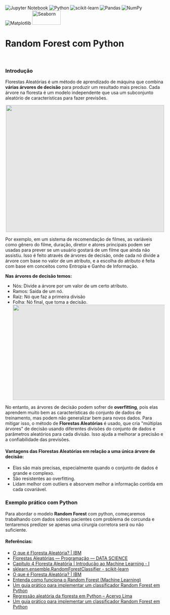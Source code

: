 ![Jupyter Notebook](https://img.shields.io/badge/jupyter-%23FA0F00.svg?style=for-the-badge&logo=jupyter&logoColor=white)
![Python](https://img.shields.io/badge/python-3670A0?style=for-the-badge&logo=python&logoColor=ffdd54)
![scikit-learn](https://img.shields.io/badge/scikit--learn-%23F7931E.svg?style=for-the-badge&logo=scikit-learn&logoColor=white)
![Pandas](https://img.shields.io/badge/pandas-%23150458.svg?style=for-the-badge&logo=pandas&logoColor=white)
![NumPy](https://img.shields.io/badge/numpy-%23013243.svg?style=for-the-badge&logo=numpy&logoColor=white)
![Matplotlib](https://img.shields.io/badge/Matplotlib-%23ffffff.svg?style=for-the-badge&logo=Matplotlib&logoColor=black)
<img src="https://seaborn.pydata.org/_static/logo-wide-lightbg.svg" alt="Seaborn" width="90" height="45">

<html>
  
<body>
<h1>Random Forest com Python</h1>
<br>
<h3>Introdução</h3>
<p>Florestas Aleatórias é um método de aprendizado de máquina que combina <b>várias árvores de decisão</b> para produzir um resultado mais preciso. Cada árvore na floresta é um modelo independente que usa um subconjunto aleatório de características para fazer previsões.</p>
<div align="center">
<img style="display: block;-webkit-user-select: none;margin: auto;cursor: zoom-out;background-color: hsl(0, 0%, 90%);transition: background-color 300ms;" src="https://bookdown.org/jessicakubrusly/intr-machine-learning-i/_book/imagens/RF.png" width="500" height="400">
</div>
<p>Por exemplo, em um sistema de recomendação de filmes, as variáveis como gênero do filme, duração, diretor e atores principais podem ser usadas para prever se um usuário gostará de um filme que ainda não assistiu. Isso é feito através de árvores de decisão, onde cada nó divide a árvore com base no valor de um atributo, e a escolha do atributo é feita com base em conceitos como Entropia e Ganho de Informação.</p>
  <b>Nas árvores de decisão temos:</b>
  <ul>
    <li>Nós: Divide a árvore por um valor de um certo atributo.</li>
    <li>Ramos: Saída de um nó.</li>
    <li>Raíz: Nó que faz a primeira divisão</li>
    <li>Folha: Nó final, que toma a decisão.</li>
    <div align="center">
    <img style="display: block;-webkit-user-select: none;margin: auto;cursor: zoom-in;background-color: hsl(0, 0%, 90%);transition: background-color 300ms;" src="https://colaborae.com.br/wp-content/uploads/2023/07/arvore.png" width="500" height="300">
    </div>
  </ul>
  
<p>No entanto, as árvores de decisão podem sofrer de <b>overfitting</b>, pois elas aprendem muito bem as características do conjunto de dados de treinamento, mas podem não generalizar bem para novos dados. Para mitigar isso, o método de <b>Florestas Aleatórias</b> é usado, que cria "múltiplas árvores" de decisão usando diferentes divisões do conjunto de dados e parâmetros aleatórios para cada divisão. Isso ajuda a melhorar a precisão e a confiabilidade das previsões.</p>
  
<h4>Vantagens das Florestas Aleatórias em relação a uma única árvore de decisão:</h4>
    <ul>
        <li>Elas são mais precisas, especialmente quando o conjunto de dados é grande e complexo.</li>
        <li>São resistentes ao overfitting.</li>
        <li>Lidam melhor com outliers e absorvem melhor a informação contida em cada covariável.</li>
    </ul>

<h3>Exemplo prático com Python</h3>
<p>Para abordar o modelo <b>Random Forest</b> com python, começaremos trabalhando com dados sobres pacientes com problema de corcunda e tentaremos predizer se apenas uma cirurgia corretora será ou não suficiente.</p>

<h4>Referências:</h4>
    <ul>
        <li><a href="https://www.ibm.com/br-pt/topics/random-forest" target="_blank">O que é Floresta Aleatória? | IBM</a></li>
        <li><a href="https://datascience.eu/pt/programacao/entendendo-os-classificadores-de-florestas-aleatorias-em-python/" target="_blank">Florestas Aleatórias — Programação — DATA SCIENCE</a></li>
        <li><a href="https://bookdown.org/jessicakubrusly/intr-machine-learning-i/_book/cap-floresta.html" target="_blank">Capítulo 4 Floresta Aleatória | Introdução ao Machine Learning - I</a></li>
        <li><a href="https://scikit-learn.org/stable/modules/generated/sklearn.ensemble.RandomForestClassifier.html" target="_blank">sklearn.ensemble.RandomForestClassifier - scikit-learn</a></li>
        <li><a href="https://bing.com/search?q=Florestas+Aleat%c3%b3rias+machine+learning" target="_blank">O que é Floresta Aleatória? | IBM</a></li>
        <li><a href="https://didatica.tech/o-que-e-e-como-funciona-o-algoritmo-randomforest/" target="_blank">Entenda como funciona o Random Forest (Machine Learning)</a></li>
        <li><a href="https://bing.com/search?q=documenta%c3%a7%c3%a3o+python+Florestas+Aleat%c3%b3rias" target="_blank">Um guia prático para implementar um classificador Random Forest em Python</a></li>
        <li><a href="https://acervolima.com/regressao-aleatoria-da-floresta-em-python/" target="_blank">Regressão aleatória da floresta em Python – Acervo Lima</a></li>
        <li><a href="https://ichi.pro/pt/um-guia-pratico-para-implementar-um-classificador-random-forest-em-python-166685681689187" target="_blank">Um guia prático para implementar um classificador Random Forest em Python</a></li>
    </ul>
  
</body>

</html>

